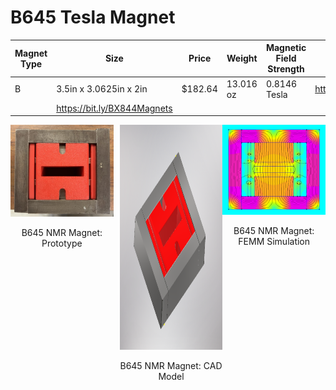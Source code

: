 # B645 Tesla Magnet

| Magnet Type | Size                        | Price      | Weight      | Magnetic Field Strength |          Magnet Link         |
| ----------- | --------------------------- | ---------- | ----------- | ----------------------- | ---------------------------- |
|      B      |    3.5in x 3.0625in x 2in   |   $182.64  |  13.016 oz  |      0.8146 Tesla       | https://bit.ly/BX8X88Magnets |
                                                                                                 | https://bit.ly/BX844Magnets  |


<div style="display: flex;">
  <div style="text-align: center; margin-right: 10px;">
    <img src="media/Prototype.jpg" width="400">
    <p>B645 NMR Magnet: Prototype</p>
  </div>
  <div style="text-align: center;">
    <img src="media/CAD_Model.PNG" width="400" height="360">
    <p>B645 NMR Magnet: CAD Model</p>
  </div>
  <div style="text-align: center;">
    <img src="media/Simulation.PNG" width="400">
    <p>B645 NMR Magnet: FEMM Simulation</p>
  </div>
</div>
